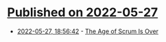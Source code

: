 # [Published on 2022-05-27](index.md)

* [2022-05-27, 18:56:42](https://news.ycombinator.com/item?id=31533420) - [The Age of Scrum Is Over](https://chrisjameslennon.medium.com/the-age-of-scrum-is-over-185407ad705b)
